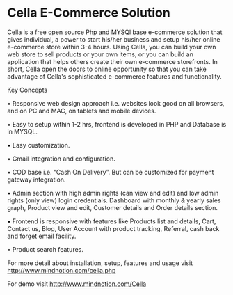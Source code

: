 # Cella E-Commerce Solution

Cella is a free open source Php and MYSQl  base e-commerce solution that gives individual, a power to start his/her business and setup his/her online  e-commerce store within 3-4 hours. Using Cella, you can build your own web store to sell products or your own items, or you can build an application that helps others create their own e-commerce storefronts. In short, Cella open the doors to online opportunity so that you can take advantage of Cella's sophisticated e-commerce features and functionality. 


Key Concepts

•	Responsive web design approach i.e. websites look good on all browsers, and on PC and MAC, on tablets and mobile devices.

•	Easy to setup within 1-2 hrs, frontend is developed in PHP and Database is in MYSQL.

•	Easy customization.

•	Gmail integration and configuration.

•	COD base i.e. “Cash On Delivery”. But can be customized for payment gateway integration.

•	Admin section with high admin rights (can view and edit) and low admin rights (only view) login credentials. Dashboard with monthly & yearly sales graph, Product view and edit, Customer details and Order details section.

•	Frontend is responsive with features like Products list and details, Cart, Contact us, Blog, User Account with product tracking, Referral, cash back and forget email facility.

•	Product search features.

For more detail about installation, setup, features and usage visit 
http://www.mindnotion.com/cella.php

For demo visit
http://www.mindnotion.com/Cella

